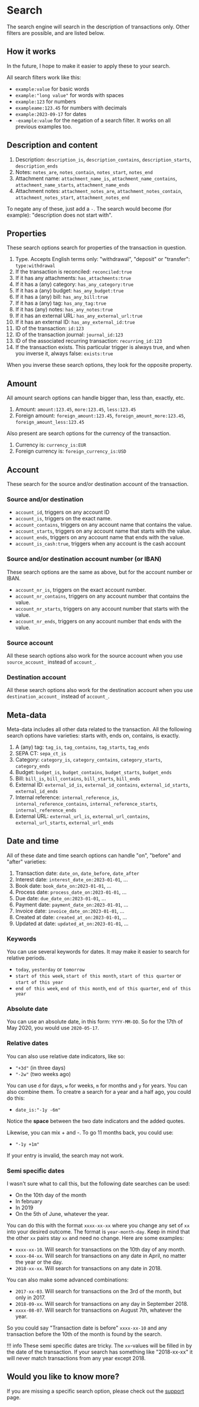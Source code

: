 # Search

The search engine will search in the description of transactions only. Other filters are possible, and are listed below.

## How it works

In the future, I hope to make it easier to apply these to your search.

All search filters work like this:

- `example:value` for basic words
- `example:"long value"` for words with spaces
- `example:123` for numbers
- `exampleame:123.45` for numbers with decimals
- `example:2023-09-17` for dates
- `-example:value` for the negation of a search filter. It works on all previous examples too.

## Description and content

1. Description: `description_is`, `description_contains`, `description_starts`, `description_ends`
2. Notes: `notes_are`, `notes_contain`, `notes_start`, `notes_end`
3. Attachment name: `attachment_name_is`, `attachment_name_contains`, `attachment_name_starts`, `attachment_name_ends`
4. Attachment notes: `attachment_notes_are`, `attachment_notes_contain`, `attachment_notes_start`, `attachment_notes_end`

To negate any of these, just add a `-`. The search would become (for example): "description does not start with".

## Properties

These search options search for properties of the transaction in question.

1. Type. Accepts English terms only: "withdrawal", "deposit" or "transfer": `type:withdrawal`
2. If the transaction is reconciled: `reconciled:true`
3. If it has any attachments: `has_attachments:true`
4. If it has a (any) category: `has_any_category:true`
5. If it has a (any) budget: `has_any_budget:true`
6. If it has a (any) bill: `has_any_bill:true`
7. If it has a (any) tag: `has_any_tag:true`
8. If it has (any) notes: `has_any_notes:true`
9. If it has an external URL: `has_any_external_url:true`
10. If it has an external ID: `has_any_external_id:true`
11. ID of the transaction: `id:123`
12. ID of the transaction journal: `journal_id:123`
13. ID of the associated recurring transaction: `recurring_id:123`
14. If the transaction exists. This particular trigger is always true, and when you inverse it, always false: `exists:true`

When you inverse these search options, they look for the opposite property.

## Amount

All amount search options can handle bigger than, less than, exactly, etc.

1. Amount: `amount:123.45`, `more:123.45`, `less:123.45`
2. Foreign amount: `foreign_amount:123.45`, `foreign_amount_more:123.45`, `foreign_amount_less:123.45`

Also present are search options for the currency of the transaction.

1. Currency is: `currency_is:EUR`
2. Foreign currency is: `foreign_currency_is:USD`

## Account

These search for the source and/or destination account of the transaction.

### Source and/or destination

- `account_id`, triggers on any account ID
- `account_is`, triggers on the exact name.
- `account_contains`, triggers on any account name that contains the value.
- `account_starts`, triggers on any account name that starts with the value.
- `account_ends`, triggers on any account name that ends with the value.
- `account_is_cash:true`, triggers when any account is the cash account

### Source and/or destination account number (or IBAN)

These search options are the same as above, but for the account number or IBAN.

- `account_nr_is`, triggers on the exact account number.
- `account_nr_contains`, triggers on any account number that contains the value.
- `account_nr_starts`, triggers on any account number that starts with the value.
- `account_nr_ends`, triggers on any account number that ends with the value.

### Source account

All these search options also work for the source account when you use `source_account_` instead of `account_`.

### Destination account

All these search options also work for the destination account when you use `destination_account_` instead of `account_`.

## Meta-data

Meta-data includes all other data related to the transaction. All the following search options have varieties: starts with, ends on, contains, is exactly.

1. A (any) tag: `tag_is`, `tag_contains`, `tag_starts`, `tag_ends`
2. SEPA CT: `sepa_ct_is`
3. Category: `category_is`, `category_contains`, `category_starts`, `category_ends`
4. Budget: `budget_is`, `budget_contains`, `budget_starts`, `budget_ends`
5. Bill: `bill_is`, `bill_contains`, `bill_starts`, `bill_ends`
6. External ID: `external_id_is`, `external_id_contains`, `external_id_starts`, `external_id_ends`
7. Internal reference: `internal_reference_is`, `internal_reference_contains`, `internal_reference_starts`, `internal_reference_ends`
8. External URL: `external_url_is`, `external_url_contains`, `external_url_starts`, `external_url_ends`

## Date and time

All of these date and time search options can handle "on", "before" and "after" varieties:

1. Transaction date: `date_on`, `date_before`, `date_after`
2. Interest date: `interest_date_on:2023-01-01`, ...
3. Book date: `book_date_on:2023-01-01`, ...
4. Process date: `process_date_on:2023-01-01`, ...
5. Due date: `due_date_on:2023-01-01`, ...
6. Payment date: `payment_date_on:2023-01-01`, ...
7. Invoice date: `invoice_date_on:2023-01-01`, ...
8. Created at date: `created_at_on:2023-01-01`, ...
9. Updated at date: `updated_at_on:2023-01-01`, ...

### Keywords

You can use several keywords for dates. It may make it easier to search for relative periods.

- `today`, `yesterday` or `tomorrow`
- `start of this week`, `start of this month`, `start of this quarter` or `start of this year`
- `end of this week`, `end of this month`, `end of this quarter`, `end of this year`

### Absolute date

You can use an absolute date, in this form: `YYYY-MM-DD`. So for the 17th of May 2020, you would use `2020-05-17`.

### Relative dates

You can also use relative date indicators, like so:

- `"+3d"` (in three days)
- `"-2w"` (two weeks ago)

You can use `d` for days, `w` for weeks, `m` for months and `y` for years. You can also combine them. To creatre a search for a year and a half ago, you could do this:

- `date_is:"-1y -6m"`

Notice the **space** between the two date indicators and the added quotes.

Likewise, you can mix + and -. To go 11 months back, you could use:

- `"-1y +1m"`

If your entry is invalid, the search may not work.

### Semi specific dates

I wasn't sure what to call this, but the following date searches can be used:

- On the 10th day of the month
- In february
- In 2019
- On the 5th of June, whatever the year.

You can do this with the format `xxxx-xx-xx` where you change any set of `xx` into your desired outcome. The format is `year-month-day`. Keep in mind that the other `xx` pairs stay `xx` and need no change. Here are some examples:

- `xxxx-xx-10`. Will search for transactions on the 10th day of any month.
- `xxxx-04-xx`. Will search for transactions on any date in April, no matter the year or the day.
- `2018-xx-xx`. Will search for transactions on any date in 2018.

You can also make some advanced combinations:

- `2017-xx-03`. Will search for transactions on the 3rd of the month, but only in 2017.
- `2018-09-xx`. Will search for transactions on any day in September 2018.
- `xxxx-08-07`. Will search for transactions on August 7th, whatever the year.

So you could say "Transaction date is before" `xxxx-xx-10` and any transaction before the 10th of the month is found by the search.

!!! info
    These semi specific dates are tricky. The `xx`-values will be filled in by the date of the transaction. If your search has something like "2018-xx-xx" it will never match transactions from any year except 2018.

## Would you like to know more?

If you are missing a specific search option, please check out the [support](../support.md) page.
